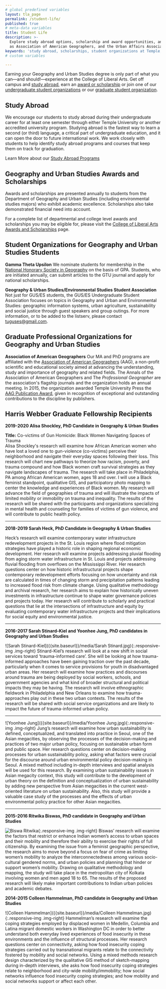 ```yaml
---
# global predefined variables
layout: tla_page
permalink: /student-life/
published: true
# meta-data variables
title: Student Life
description: >-
  Explore study abroad options, scholarship and award opportunities, and undergraduate and graduate student organizations such 
  as Association of American Geographers, and the Urban Affairs Association at Temple University’s College of Liberal Arts.
keywords: 'study abroad, scholarships, student organizations at Temple, Association of American Geographers, Urban Affairs Association'
# custom variables

---
```

Earning your Geography and Urban Studies degree is only part of what you can—and should!—experience at the College of Liberal Arts. Get off campus and [study abroad](#study-abroad), earn an [award or scholarship](#geography-and-urban-studies-awards-and-scholarships) or join one of our [undergraduate student organizations](#student-organizations-for-geography-and-urban-studies-students) or our [graduate student organization](#graduate-professional-organizations-for-geography-and-urban-studies). 

## Study Abroad
We encourage our students to study abroad during their undergraduate career for at least one semester through either Temple University or another accredited university program. Studying abroad is the fastest way to learn a second (or third) language, a critical part of undergraduate education, and it can open the door to future international work. We work closely with students to help identify study abroad programs and courses that keep them on track for graduation.

Learn More about our [Study Abroad Programs](https://studyabroad.temple.edu/)

## Geography and Urban Studies Awards and Scholarships
Awards and scholarships are presented annually to students from the Department of Geography and Urban Studies (including environmental studies majors) who exhibit academic excellence. Scholarships also take demonstrated financial need into account.

For a complete list of departmental and college level awards and scholarships you may be eligible for, please visit the [College of Liberal Arts Awards and Scholarships](https://liberalarts.temple.edu/about-us/resources/awards-and-scholarships?field_awards_department_nid=4591&field_awards_academics_class_value=All) page. 

## Student Organizations for Geography and Urban Studies Students
**Gamma Theta Upsilon**
We nominate students for membership in the [National Honorary Society in Geography](https://gammathetaupsilon.org/) on the basis of GPA. Students, who are initiated annually, can submit articles to the GTU journal and apply for national scholarships.

**Geography & Urban Studies/Environmental Studies Student Association**
Not just for GUS/ES students, the GUS/ES Undergraduate Student Association focuses on topics in Geography and Urban and Environmental Studies: geographic information systems, urban agriculture, sustainability and social justice through guest speakers and group outings. For more information, or to be added to the listserv, please contact [tuguses@gmail.com](mailto:tuguses@gmail.com).

## Graduate Professional Organizations for Geography and Urban Studies
**Association of American Geographers**
Our MA and PhD programs are affiliated with the [Association of American Geographers](http://www.aag.org/) (AAG), a non-profit scientific and educational society aimed at advancing the understanding, study and importance of geography and related fields. The Annals of the Association of American Geographers and The _Professional Geographer_ are the association's flagship journals and the organization holds an annual meeting. In 2015, the organization awarded Temple University Press the [AAG Publication Award](https://news.temple.edu/news/2015-12-08/awards-temple-university-press), given in recognition of exceptional and outstanding contributions to the discipline by publishers.

## Harris Webber Graduate Fellowship Recipients
**2019-2020 Alisa Shockley, PhD Candidate in Geography & Urban Studies**<br>

**Title:** Co-victims of Gun Homicide: Black Women Navigating Spaces of Trauma<br>
Alisa Shockley's research will examine how African American women who have lost a loved one to gun-violence (co-victims) perceive their neighborhood and navigate their everyday spaces following their loss. This research will chart new pathways to theorize how racism, poverty, and trauma compound and how Black women craft survival strategies as they navigate landscapes of trauma. The research will take place in Philadelphia, PA among African American women, ages 18 and over. I will use a Black feminist standpoint, qualitative GIS, and participatory photo mapping to center the knowledge and experiences of Black women. My research will advance the field of geographies of trauma and will illustrate the impacts of limited mobility or immobility on trauma and inequality. The results of the research will be shared with the participants and organizations specializing in mental health and counseling for families of victims of gun violence, and will contribute to public health policy. 

___

**2018-2019 Sarah Heck, PhD Candidate in Geography & Urban Studies**<br>

Heck’s research will examine contemporary water infrastructure redevelopment projects in the St. Louis region where flood mitigation strategies have played a historic role in shaping regional economic development. Her research will examine projects addressing pluvial flooding from aging storm water infrastructure in St. Louis and projects addressing fluvial flooding from overflows on the Mississippi River. Her research questions center on how historic infrastructural projects shape contemporary redevelopment efforts focusing on how uncertainty and risk are calculated in times of changing storm and precipitation patterns leading to increased flood risk from climate change. Using qualitative methodology and archival research, her research aims to explain how historically uneven investments in infrastructure continue to shape water governance policies and projects today. Her research will contribute to scholarly and practical questions that lie at the intersections of infrastructure and equity by evaluating contemporary water infrastructure projects and their implications for social equity and environmental justice.

___

**2016-2017 Sarah Stinard-Kiel and Yoonhee Jung, PhD candidates in Geography and Urban Studies**<br>

![Sarah Stinard-Kiel]({{site.baseurl}}/media/Sarah Stinard.jpg){:.responsive-img .img-right}
Stinard-Kiel’s research will look at a new shift in social services toward ‘trauma-informed care’. She will be looking at how trauma-informed approaches have been gaining traction over the past decade, particularly when it comes to service provisions for youth in disadvantaged urban areas. Her research will examine how practices and discourses around trauma are being deployed by social workers, schools, and government agencies and what kind of broader structural and political impacts they may be having. The research will involve ethnographic fieldwork in Philadelphia and New Orleans to examine how trauma-approaches play out in these two urban contexts. The results of the research will be shared with social service organizations and are likely to impact the future of trauma-informed urban policy.

___

![Yoonhee Jung]({{site.baseurl}}/media/Yoonhee Jung.jpg){:.responsive-img .img-right}
Jung’s research will examine how urban sustainability is defined, conceptualized, and translated into practice in Seoul, one of the Asian megacities, by observing the processes of the decision-making and practices of two major urban policy, focusing on sustainable urban form and public space. Her research questions center on decision-making processes for urban sustainability policy, asking what factors were crucial for the discourse around urban environmental policy decision-making in Seoul. A mixed method including in-depth interviews and spatial analysis will be used for this research. By examining urban sustainability issues in Asian megacity context, this study will contribute to the development of urban theory on the definition and conceptualization of urban sustainability by adding new perspective from Asian megacities in the current west-oriented literature on urban sustainability. Also, this study will provide a valuable case study of the processes and the effects of urban environmental policy practice for other Asian megacities.

___

**2015-2016 Ritwika Biswas, PhD candidate in Geography and Urban Studies**<br>

![Biswa Ritwika]({{site.baseurl}}/media/Ritwika.jpeg){:.responsive-img .img-right}
Biswas’ research will examine the factors that restrict or enhance Indian women’s access to urban spaces and their mobility and therefore their ability to exercise their rights of full citizenship. By examining the issue from a feminist geographic perspective, the research aims to move beyond a focus on fear of crime as limiting women’s mobility to analyze the interconnectedness among various socio-cultural gendered norms, and urban policies and planning that hinder or support women’s mobility. Drawing on qualitative methodology and mapping, the study will take place in the metropolitan city of Kolkata involving women and men aged 18 to 65. The results of the proposed research will likely make important contributions to Indian urban policies and academic debates.

**2014-2015 Colleen Hammelman, PhD candidate in Geography and Urban Studies**<br>

![Colleen Hammelman]({{site.baseurl}}/media/Colleen Hammelman.jpg){:.responsive-img .img-right}
Hammelman’s research will examine the coping strategies employed by displaced women in Medellin, Columbia and Latina migrant domestic workers in Washington DC in order to better understand both everyday lived experiences of food insecurity in these environments and the influence of structural processes. Her research questions center on connectivity, asking how food insecurity coping strategies carried out by transnational migrants relate to the connectivity fostered by mobility and social networks. Using a mixed methods research design characterized by the qualitative GIS method of sketch-mapping during in-depth interviews, she asks how food insecurity coping strategies relate to neighborhood and city-wide mobility/immobility; how social networks influence food insecurity coping strategies; and how mobility and social networks support or affect each other.
